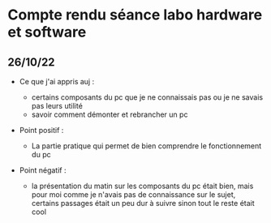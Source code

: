 # Compte rendu séance labo hardware et software

## 26/10/22

- Ce que j'ai appris auj :
  - certains composants du pc que je ne connaissais pas ou je ne savais pas leurs utilité
  - savoir comment démonter et rebrancher un pc

- Point positif :  
  - La partie pratique qui permet de bien comprendre le fonctionnement du pc
  
- Point négatif : 
  - la présentation du matin sur les composants du pc était bien, mais pour moi comme je n'avais pas de connaissance sur le sujet, certains passages était un peu dur à suivre sinon tout le reste était cool 